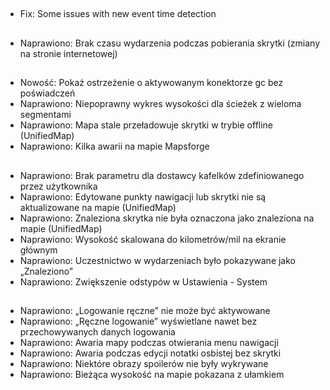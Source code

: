 ##
- Fix: Some issues with new event time detection

##
- Naprawiono: Brak czasu wydarzenia podczas pobierania skrytki (zmiany na stronie internetowej)

##
- Nowość: Pokaż ostrzeżenie o aktywowanym konektorze gc bez poświadczeń
- Naprawiono: Niepoprawny wykres wysokości dla ścieżek z wieloma segmentami
- Naprawiono: Mapa stale przeładowuje skrytki w trybie offline (UnifiedMap)
- Naprawiono: Kilka awarii na mapie Mapsforge

##
- Naprawiono: Brak parametru dla dostawcy kafelków zdefiniowanego przez użytkownika
- Naprawiono: Edytowane punkty nawigacji lub skrytki nie są aktualizowane na mapie (UnifiedMap)
- Naprawiono: Znaleziona skrytka nie była oznaczona jako znaleziona na mapie (UnifiedMap)
- Naprawiono: Wysokość skalowana do kilometrów/mil na ekranie głównym
- Naprawiono: Uczestnictwo w wydarzeniach było pokazywane jako „Znaleziono”
- Naprawiono: Zwiększenie odstypów w Ustawienia - System

##
- Naprawiono: „Logowanie ręczne” nie może być aktywowane
- Naprawiono: „Ręczne logowanie” wyświetlane nawet bez przechowywanych danych logowania
- Naprawiono: Awaria mapy podczas otwierania menu nawigacji
- Naprawiono: Awaria podczas edycji notatki osbistej bez skrytki
- Naprawiono: Niektóre obrazy spoilerów nie były wykrywane
- Naprawiono: Bieżąca wysokość na mapie pokazana z ułamkiem
